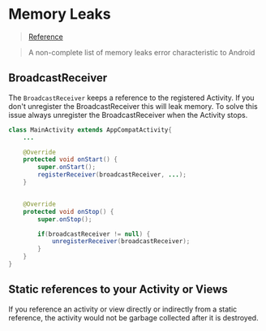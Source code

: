 # Memory Leaks

> [Reference](https://android.jlelse.eu/9-ways-to-avoid-memory-leaks-in-android-b6d81648e35e)

> A non-complete list of memory leaks error characteristic to Android

## BroadcastReceiver

The `BroadcastReceiver` keeps a reference to the registered Activity. If you
don't unregister the BroadcastReceiver this will leak memory. To solve this
issue always unregister the BroadcastReceiver when the Activity stops.

```java
class MainActivity extends AppCompatActivity{
    ...

    @Override
    protected void onStart() {
        super.onStart();
        registerReceiver(broadcastReceiver, ...);
    }


    @Override
    protected void onStop() {
        super.onStop();

        if(broadcastReceiver != null) {
            unregisterReceiver(broadcastReceiver);
        }
    }
}
```

## Static references to your Activity or Views

If you reference an activity or view directly or indirectly from a static
reference, the activity would not be garbage collected after it is destroyed.
